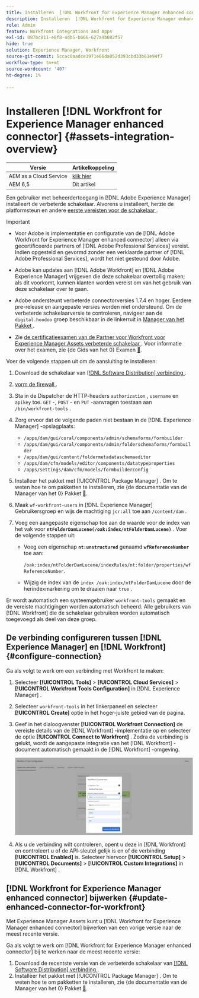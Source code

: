 ```yaml
---
title: Installeren  [!DNL Workfront for Experience Manager enhanced connector]
description: Installeren  [!DNL Workfront for Experience Manager enhanced connector]
role: Admin
feature: Workfront Integrations and Apps
exl-id: 087bc811-e8f8-4db5-b066-627a9b082f57
hide: true
solution: Experience Manager, Workfront
source-git-commit: 5ccac0aadce3971e66da052d393cbd33b61e94f7
workflow-type: tm+mt
source-wordcount: '407'
ht-degree: 1%

---
```


# Installeren [!DNL Workfront for Experience Manager enhanced connector] {#assets-integration-overview}

| Versie | Artikelkoppeling |
| -------- | ---------------------------- |
| AEM as a Cloud Service | [ klik hier ](https://experienceleague.adobe.com/docs/experience-manager-cloud-service/content/assets/integrations/workfront-connector-install.html?lang=nl-NL) |
| AEM 6,5 | Dit artikel |

Een gebruiker met beheerdertoegang in [!DNL Adobe Experience Manager] installeert de verbeterde schakelaar. Alvorens u installeert, herzie de platformsteun en andere [ eerste vereisten voor de schakelaar ](https://one.workfront.com/s/csh?context=2467&amp;pubname=the-new-workfront-experience).

>[!IMPORTANT]
>
>* Voor Adobe is implementatie en configuratie van de [!DNL Adobe Workfront for Experience Manager enhanced connector] alleen via gecertificeerde partners of [!DNL Adobe Professional Services] vereist. Indien opgesteld en gevormd zonder een verklaarde partner of [!DNL Adobe Professional Services], wordt het niet gesteund door Adobe.
>
>* Adobe kan updates aan [!DNL Adobe Workfront] en [!DNL Adobe Experience Manager] vrijgeven die deze schakelaar overtollig maken; als dit voorkomt, kunnen klanten worden vereist om van het gebruik van deze schakelaar over te gaan.
>
>* Adobe ondersteunt verbeterde connectorversies 1.7.4 en hoger. Eerdere pre-release en aangepaste versies worden niet ondersteund. Om de verbeterde schakelaarversie te controleren, navigeer aan de `digital.hoodoo` groep beschikbaar in de linkerruit in [ Manager van het Pakket ](https://experienceleague.adobe.com/docs/experience-manager-65/administering/contentmanagement/package-manager.html?lang=nl-NL).
>
>* Zie [ de certificatieexamen van de Partner voor Workfront voor Experience Manager Assets verbeterde schakelaar ](https://solutionpartners.adobe.com/solution-partners/home/applications/experience_cloud/workfront/journey/dev_core.html). Voor informatie over het examen, zie {de Gids van het 0} Examen [&#128279;](https://express.adobe.com/page/Tc7Mq6zLbPFy8/).

Voer de volgende stappen uit om de aansluiting te installeren:

1. Download de schakelaar van [[!DNL Software Distribution]  verbinding ](https://experience.adobe.com/#/downloads/content/software-distribution/en/aem.html?package=/content/software-distribution/en/details.html/content/dam/aem/public/adobe/packages/cq650/product/assets/workfront-tools.ui.apps.zip).
1. [ vorm de firewall ](https://one.workfront.com/s/document-item?bundleId=the-new-workfront-experience&amp;topicId=Content%2FAdministration_and_Setup%2FGet_started-WF_administration%2Fconfigure-your-firewall.html).
1. Sta in de Dispatcher de HTTP-headers `authorization` , `username` en `apikey` toe. `GET` -, `POST` - en `PUT` -aanvragen toestaan aan `/bin/workfront-tools` .
1. Zorg ervoor dat de volgende paden niet bestaan in de [!DNL Experience Manager] -opslagplaats:

   * `/apps/dam/gui/coral/components/admin/schemaforms/formbuilder`
   * `/apps/dam/gui/coral/components/admin/folderschemaforms/formbuilder`
   * `/apps/dam/gui/content/foldermetadataschemaeditor`
   * `/apps/dam/cfm/models/editor/components/datatypeproperties`
   * `/apps/settings/dam/cfm/models/formbuilderconfig`

1. Installeer het pakket met [!UICONTROL Package Manager] . Om te weten hoe te om pakketten te installeren, zie {de documentatie van de Manager van het 0} Pakket [&#128279;](/help/sites-administering/package-manager.md).
1. Maak `wf-workfront-users` in [!DNL Experience Manager] Gebruikersgroep en wijs de machtiging `jcr:all` toe aan `/content/dam` .
1. Voeg een aangepaste eigenschap toe aan de waarde voor de index van het vak voor **`ntFolderDamLucene(/oak:index/ntFolderDamLucene)`** . Voer de volgende stappen uit:
   * Voeg een eigenschap **`nt:unstructured`** genaamd **`wfReferenceNumber`** toe aan:

     `/oak:index/ntFolderDamLucene/indexRules/nt:folder/properties/wfReferenceNumber`.
   * Wijzig de index van de `index /oak:index/ntFolderDamLucene` door de herindexmarkering om te draaien naar `true` .

Er wordt automatisch een systeemgebruiker `workfront-tools` gemaakt en de vereiste machtigingen worden automatisch beheerd. Alle gebruikers van [!DNL Workfront] die de schakelaar gebruiken worden automatisch toegevoegd als deel van deze groep.

## De verbinding configureren tussen [!DNL Experience Manager] en [!DNL Workfront] {#configure-connection}

Ga als volgt te werk om een verbinding met Workfront te maken:

1. Selecteer **[!UICONTROL Tools]** > **[!UICONTROL Cloud Services]** > **[!UICONTROL Workfront Tools Configuration]** in [!DNL Experience Manager] .

1. Selecteer `workfront-tools` in het linkerpaneel en selecteer **[!UICONTROL Create]** optie in het hoger-juiste gebied van de pagina.

1. Geef in het dialoogvenster **[!UICONTROL Workfront Connection]** de vereiste details van de [!DNL Workfront] -implementatie op en selecteer de optie **[!UICONTROL Connect to Workfront]** . Zodra de verbinding is gelukt, wordt de aangepaste integratie van het [!DNL Workfront] -document automatisch gemaakt in de [!DNL Workfront] -omgeving.

   ![ Verbinden [!DNL Experience Manager] en [!DNL Workfront]](/help/assets/assets/wf-connection-config.png)

1. Als u de verbinding wilt controleren, opent u deze in [!DNL Workfront] en controleert u of de API-sleutel gelijk is en of de verbinding **[!UICONTROL Enabled]** is. Selecteer hiervoor **[!UICONTROL Setup]** > **[!UICONTROL Documents]** > **[!UICONTROL Custom Integrations]** in [!DNL Workfront] .

## [!DNL Workfront for Experience Manager enhanced connector] bijwerken {#update-enhanced-connector-for-workfront}

Met Experience Manager Assets kunt u [!DNL Workfront for Experience Manager enhanced connector] bijwerken van een vorige versie naar de meest recente versie.

Ga als volgt te werk om [!DNL Workfront for Experience Manager enhanced connector] bij te werken naar de meest recente versie:

1. Download de recentste versie van de verbeterde schakelaar van [[!DNL Software Distribution]  verbinding ](https://experience.adobe.com/#/downloads/content/software-distribution/en/aem.html?package=/content/software-distribution/en/details.html/content/dam/aem/public/adobe/packages/cq650/product/assets/workfront-tools.ui.apps.zip).
1. Installeer het pakket met [!UICONTROL Package Manager] . Om te weten hoe te om pakketten te installeren, zie {de documentatie van de Manager van het 0} Pakket [&#128279;](/help/sites-administering/package-manager.md).
